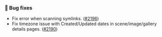 ### 🐛 Bug fixes
* Fix error when scanning symlinks. ([#2196](https://github.com/stashapp/stash/issues/2196))
* Fix timezone issue with Created/Updated dates in scene/image/gallery details pages. ([#2190](https://github.com/stashapp/stash/pull/2190))
